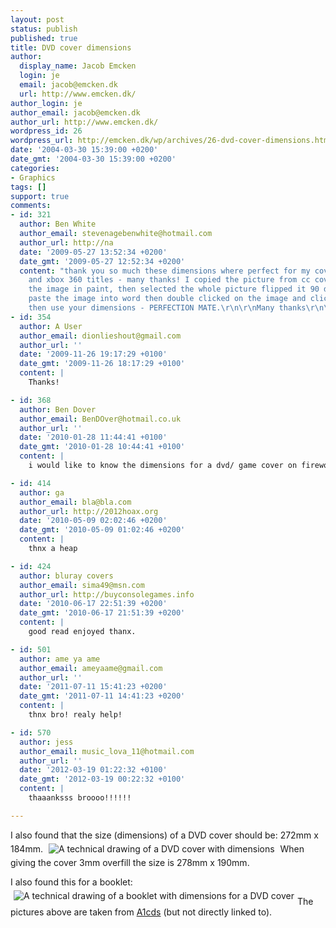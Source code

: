 ```yaml
---
layout: post
status: publish
published: true
title: DVD cover dimensions
author:
  display_name: Jacob Emcken
  login: je
  email: jacob@emcken.dk
  url: http://www.emcken.dk/
author_login: je
author_email: jacob@emcken.dk
author_url: http://www.emcken.dk/
wordpress_id: 26
wordpress_url: http://emcken.dk/wp/archives/26-dvd-cover-dimensions.html
date: '2004-03-30 15:39:00 +0200'
date_gmt: '2004-03-30 15:39:00 +0200'
categories:
- Graphics
tags: []
support: true
comments:
- id: 321
  author: Ben White
  author_email: stevenagebenwhite@hotmail.com
  author_url: http://na
  date: '2009-05-27 13:52:34 +0200'
  date_gmt: '2009-05-27 12:52:34 +0200'
  content: "thank you so much these dimensions where perfect for my covers for films
    and xbox 360 titles - many thanks! I copied the picture from cc covers then opened
    the image in paint, then selected the whole picture flipped it 90 degrees then
    paste the image into word then double clicked on the image and clicked on size
    then use your dimensions - PERFECTION MATE.\r\n\r\nMany thanks\r\n\r\nBen"
- id: 354
  author: A User
  author_email: dionlieshout@gmail.com
  author_url: ''
  date: '2009-11-26 19:17:29 +0100'
  date_gmt: '2009-11-26 18:17:29 +0100'
  content: |
    Thanks!

- id: 368
  author: Ben Dover
  author_email: BenDOver@hotmail.co.uk
  author_url: ''
  date: '2010-01-28 11:44:41 +0100'
  date_gmt: '2010-01-28 10:44:41 +0100'
  content: |
    i would like to know the dimensions for a dvd/ game cover on fireworks, thanks, Ben.

- id: 414
  author: ga
  author_email: bla@bla.com
  author_url: http://2012hoax.org
  date: '2010-05-09 02:02:46 +0200'
  date_gmt: '2010-05-09 01:02:46 +0200'
  content: |
    thnx a heap

- id: 424
  author: bluray covers
  author_email: sima49@msn.com
  author_url: http://buyconsolegames.info
  date: '2010-06-17 22:51:39 +0200'
  date_gmt: '2010-06-17 21:51:39 +0200'
  content: |
    good read enjoyed thanx.

- id: 501
  author: ame ya ame
  author_email: ameyaame@gmail.com
  author_url: ''
  date: '2011-07-11 15:41:23 +0200'
  date_gmt: '2011-07-11 14:41:23 +0200'
  content: |
    thnx bro! realy help!

- id: 570
  author: jess
  author_email: music_lova_11@hotmail.com
  author_url: ''
  date: '2012-03-19 01:22:32 +0100'
  date_gmt: '2012-03-19 00:22:32 +0100'
  content: |
    thaaanksss broooo!!!!!!

---
```

I also found that the size (dimensions) of a DVD cover should be: 272mm x 184mm.
<img style='border: 0px;margin:5px' src='/public/media/dvd_dimensions.png' alt='A technical drawing of a DVD cover with dimensions' />
When giving the cover 3mm overfill the size is 278mm x 190mm.

I also found this for a booklet:
<a href="/public/media/dvd_booklet.png"><img style='border: 0px;margin:5px;float: left;vertical-align: top' src='/public/media/dvd_booklet.thumb.png' alt='A technical drawing of a booklet with dimensions for a DVD cover' /></a>

The pictures above are taken from <a href="http://www.a1cds.co.uk/">A1cds</a> (but not directly linked to).

